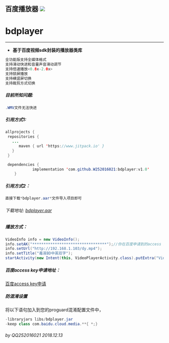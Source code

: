 
**百度播放器**   [![](https://www.jitpack.io/v/W252016021/bdplayer.svg)](https://www.jitpack.io/#W252016021/bdplayer)
-
# bdplayer
------
* **基于百度视频sdk封装的播放器类库**
```java
全功能版支持全媒体格式
支持滑动快进和音量声音滑动调节
支持倍速播放<0.8x-2.0x>
支持锁屏播放
支持横竖屏切换
支持裁剪方式切换
```
##### 目前所知问题:
```java
.WMV文件无法快进
```
##### 引用方式1:

```java
allprojects {
 repositories {
   ...
      maven { url 'https://www.jitpack.io' }
   }
 }
```

```java
 dependencies {
	        implementation 'com.github.W252016021:bdplayer:v1.0'
	}
```
##### 引用方式2：
```java
直接下载*bdplayer.aar*文件导入项目即可
```
###### 下载地址: [bdplayer.aar](https://www.lanzous.com/b521906/ "bdplayer.aar")
##### 播放方式：

```java
VideoInfo info = new VideoInfo();
info.setAK("*********************************");//你在百度申请到的access key,无效ak可能导致无法播放
info.setUrl("http://192.168.1.103/dy.mp4");
info.setTitle("毒液BD中英双字");
startActivity(new Intent(this, VideoPlayerActivity.class).putExtra("VideoInfo", info));
```
##### 百度access key申请地址：
[百度access key申请](https://console.bce.baidu.com/iam/#/iam/accesslist "百度access key申请")

##### 防混淆设置
将以下语句加入到您的proguard混淆配置文件中，

```java
-libraryjars libs/bdplayer.jar
-keep class com.baidu.cloud.media.**{ *;}
```

###### by QQ252016021 2018.12.13
